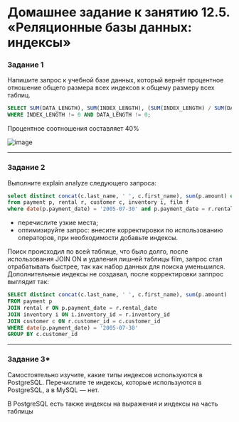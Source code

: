 # Домашнее задание к занятию 12.5. «Реляционные базы данных: индексы»

### Задание 1

Напишите запрос к учебной базе данных, который вернёт процентное отношение общего размера всех индексов к общему размеру всех таблиц.

```sql
SELECT SUM(DATA_LENGTH), SUM(INDEX_LENGTH), (SUM(INDEX_LENGTH) / SUM(DATA_LENGTH)) * 100 FROM information_schema.TABLES t 
WHERE INDEX_LENGTH != 0 AND DATA_LENGTH != 0;
```

Процентное соотношения составляет 40%

![image](https://user-images.githubusercontent.com/44001733/209209268-658927fb-9783-4a16-b380-4ebe1ad144c6.png)

---

### Задание 2

Выполните explain analyze следующего запроса:
```sql
select distinct concat(c.last_name, ' ', c.first_name), sum(p.amount) over (partition by c.customer_id, f.title)
from payment p, rental r, customer c, inventory i, film f
where date(p.payment_date) = '2005-07-30' and p.payment_date = r.rental_date and r.customer_id = c.customer_id and i.inventory_id = r.inventory_id
```
- перечислите узкие места;
- оптимизируйте запрос: внесите корректировки по использованию операторов, при необходимости добавьте индексы.

Поиск происходил по всей таблице, что было долго, после использования JOIN ON и удаления лишней таблицы film, запрос стал отрабатывать быстрее, так как набор данных для поиска уменьшился.
Дополнительные индексы не создавал, после корректировки заппрос выглядит так:

```sql
SELECT distinct concat(c.last_name, ' ', c.first_name), sum(p.amount)
FROM payment p
JOIN rental r ON p.payment_date = r.rental_date 
JOIN inventory i ON i.inventory_id = r.inventory_id
JOIN customer c ON r.customer_id = c.customer_id 
WHERE date(p.payment_date) = '2005-07-30'
GROUP BY c.customer_id
```
---

### Задание 3*

Самостоятельно изучите, какие типы индексов используются в PostgreSQL. Перечислите те индексы, которые используются в PostgreSQL, а в MySQL — нет.

В PostgreSQL есть также индексы на выражения и индексы на часть таблицы
